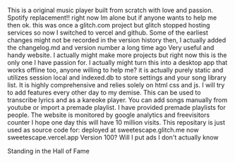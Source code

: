 This is a original music player built from scratch with love and passion. Spotify replacement!!
right now Im alone but if anyone wants to help me then ok.
this was once a glitch.com project but glitch stopped hosting services so now I switched to vercel and github.
Some of the earliest changes might not be recorded in the version history then, 
I actually added the changelog.md and version number a long time ago
Very useful and handy website.
I actually might make more projects but right now this is the only one I have passion for.
I actually might turn this into a desktop app that works offline too, anyone willing to help me?
it is actually purely static and utilizes session local and indexed.db to store settings and your song library list.
It is highly comprehensive and relies solely on html css and js.
I will try to add features every other day to my demise.
This can be used to transcribe lyrics and as a kareoke player.
You can add songs manually from youtube or import a premade playlist.
I have provided premade playlists for people.
The website is monitored by google analytics and freevisitors counter
I hope one day this will have 10 million visits.
This repositary is just used as source code for:
deployed at sweetescape.glitch.me now sweetescape.vercel.app
Version 100?
Will I put ads I don't actually know




Standing in the Hall of Fame
